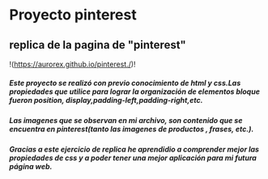 # Proyecto pinterest

## replica de la pagina de "pinterest"

!(https://aurorex.github.io/pinterest./)!



##### Este proyecto se realizó con previo conocimiento de html y css.Las propiedades que utilice para lograr  la organización de elementos bloque  fueron **position**, **display**,**padding-left**,**padding-right**,etc.

##### Las imagenes que se observan en mi archivo, son contenido que se encuentra en *pinterest*(tanto  las imagenes de productos , frases, etc.).

##### Gracias a este ejercicio de replica  he aprendidio a comprender mejor las propiedades de css y a poder tener una mejor aplicación para mi futura página web.
